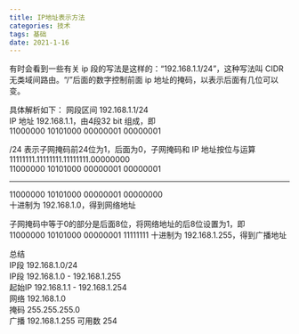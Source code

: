 ```yaml
---
title: IP地址表示方法
categories: 技术
tags: 基础
date: 2021-1-16
---
```


有时会看到一些有关 ip 段的写法是这样的：“192.168.1.1/24”，这种写法叫 CIDR 无类域间路由。“/”后面的数字控制前面 ip 地址的掩码，以表示后面有几位可以变。
<!-- more -->

具体解析如下：
网段区间 192.168.1.1/24  
IP 地址 192.168.1.1，由4段32 bit 组成，即  
11000000 10101000 00000001 00000001

/24 表示子网掩码前24位为1，后面为0，子网掩码和 IP 地址按位与运算  
11111111.11111111.11111111.00000000  
11000000 10101000 00000001 00000001
***
11000000 10101000 00000001 00000000  
十进制为 192.168.1.0，得到网络地址  

子网掩码中等于0的部分是后面8位，将网络地址的后8位设置为1，即  
11000000 10101000 00000001 11111111 
十进制为 192.168.1.255，得到广播地址

总结  
IP段 192.168.1.0/24  
IP段 192.168.1.0 - 192.168.1.255  
起始IP 192.168.1.1 - 192.168.1.254  
网络 192.168.1.0  
掩码 255.255.255.0  
广播 192.168.1.255
可用数 254
